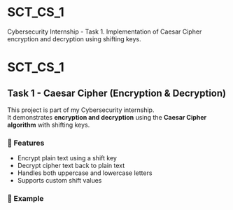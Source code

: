 # SCT_CS_1
Cybersecurity Internship - Task 1. Implementation of Caesar Cipher encryption and decryption using shifting keys.
# SCT_CS_1

## Task 1 - Caesar Cipher (Encryption & Decryption)

This project is part of my Cybersecurity internship.  
It demonstrates **encryption and decryption** using the **Caesar Cipher algorithm** with shifting keys.

### 🔹 Features
- Encrypt plain text using a shift key
- Decrypt cipher text back to plain text
- Handles both uppercase and lowercase letters
- Supports custom shift values

### 🔹 Example

